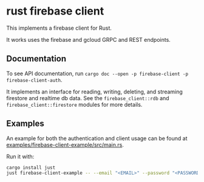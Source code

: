 # rust firebase client

This implements a firebase client for Rust.

It works uses the firebase and gcloud GRPC and REST endpoints.

## Documentation

To see API documentation, run `cargo doc --open -p firebase-client -p firebase-client-auth`.

It implements an interface for reading, writing, deleting, and streaming firestore and realtime db data. See the `firebase_client::rdb` and `firebase_client::firestore` modules for more details.

## Examples

An example for both the authentication and client usage can be found at [examples/firebase-client-example/src/main.rs](examples/firebase-client-example/src/main.rs).

Run it with:

```bash
cargo install just
just firebase-client-example -- --email "<EMAIL>" --password "<PASSWORD>"
```
